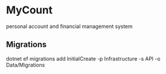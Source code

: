 # MyCount
personal account and financial management system 


## Migrations 
dotnet ef migrations add InitialCreate -p Infrastructure -s API -o Data/Migrations